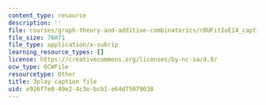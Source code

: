 ```yaml
---
content_type: resource
description: ''
file: courses/graph-theory-and-additive-combinatorics/rBUFitIoE14_captions.vtt
file_size: 76871
file_type: application/x-subrip
learning_resource_types: []
license: https://creativecommons.org/licenses/by-nc-sa/4.0/
ocw_type: OCWFile
resourcetype: Other
title: 3play caption file
uid: e926f7e8-49e2-4c3e-bcb1-e64d75079038
---
```

